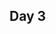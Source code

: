 <!-- .slide: data-background-image="https://68.media.tumblr.com/db830ca56b09af2e2e90599fa43330ef/tumblr_no9uewLMLz1up01p3o1_500.gif" -->
## Day 3
